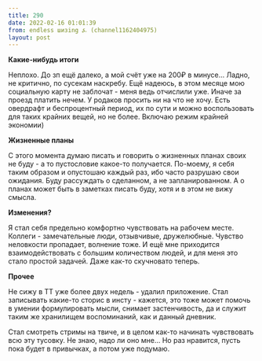 ```yaml
---
title: 290
date: 2022-02-16 01:01:39
from: endless шизing ⍼ (channel1162404975)
layout: post
---
```


**Какие-нибудь итоги**

Неплохо. До зп ещё далеко, а мой счёт уже на 200₽ в минусе... Ладно, не критично, по сусекам наскребу.
Ещё надеюсь, в этом месяце мою социальную карту не заблочат - меня ведь отчислили уже. Иначе за проезд платить нечем. У родаков просить ни на что не хочу.
Есть овердрафт и беспроцентный период, их по сути и можно воспользовать для таких крайних вещей, но не более. Включаю режим крайней экономии)

**Жизненные планы**

С этого момента думаю писать и говорить о жизненных планах своих не буду - а то пустословие какое-то получается. По-моему, я себя таким образом и опустошаю каждый раз, ибо часто разрушаю свои ожидания. Буду рассуждать о сделанном, а не запланированном. 
А о планах может быть в заметках  писать буду, хотя и в этом не вижу смысла.

**Изменения?**

Я стал себя предельно комфортно чувствовать на рабочем месте. Коллеги - замечательные люди, отзывчивые, дружелюбные. Чувство неловкости пропадает, волнение тоже.
И ещё мне приходится взаимодействовать с большим количеством людей, и для меня это стало простой задачей. Даже как-то скучновато теперь.

**Прочее**

Не сижу в ТТ уже более двух недель - удалил приложение. 
Стал записывать какие-то сторис в инсту - кажется, это тоже может помочь в умении формулировать мысли, снимает застенчивость, да и служит таким же хранилищем воспоминаний, как и данный дневник.

Стал смотреть стримы на твиче, и в целом как-то начинать чувствовать всю эту тусовку. Не знаю, надо ли оно мне... Но раз нравится, пусть пока будет в привычках, а потом уже подумаю.
